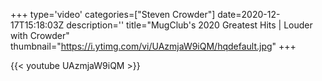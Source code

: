 +++
type='video'
categories=["Steven Crowder"]
date=2020-12-17T15:18:03Z
description=''
title="MugClub's 2020 Greatest Hits | Louder with Crowder"
thumbnail="https://i.ytimg.com/vi/UAzmjaW9iQM/hqdefault.jpg"
+++

{{< youtube UAzmjaW9iQM >}}
